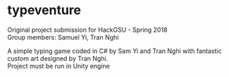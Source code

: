 # typeventure  
Original project submission for HackGSU - Spring 2018  
Group members: Samuel Yi, Tran Nghi 

A simple typing game coded in C# by Sam Yi and Tran Nghi with fantastic custom art designed by Tran Nghi.  
Project must be run in Unity engine  
